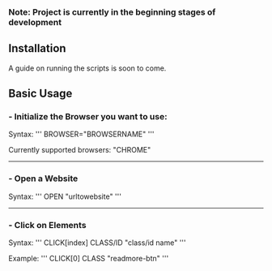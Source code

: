 ### Note: Project is currently in the beginning stages of development 


## Installation
A guide on running the scripts is soon to come.

## Basic Usage



### - Initialize the Browser you want to use:

Syntax:
'''
BROWSER="BROWSERNAME"
'''

Currently supported browsers: "CHROME"

---

### - Open a Website

Syntax:
'''
OPEN "urltowebsite"
'''

---

### - Click on Elements

Syntax:
'''
CLICK[index] CLASS/ID "class/id name"
'''

Example:
'''
CLICK[0] CLASS "readmore-btn"
'''
